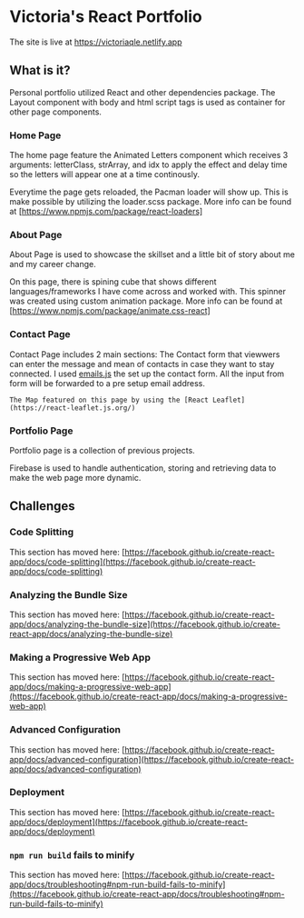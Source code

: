 # Victoria's React Portfolio

The site is live at https://victoriaqle.netlify.app

## What is it? 

Personal portfolio utilized React and other dependencies package. The Layout component with body and html script tags is used as container for other page components. 



### Home Page 

The home page feature the Animated Letters component which receives 3 arguments: letterClass, strArray, and idx to apply the effect and delay time so the letters will appear one at a time continously. 

Everytime the page gets reloaded, the Pacman loader will show up. This is make possible by utilizing the loader.scss package. 
More info can be found at [https://www.npmjs.com/package/react-loaders]


### About Page

About Page is used to showcase the skillset and a little bit of story about me and my career change. 

On this page, there is spining cube that shows different languages/frameworks I have come across and worked with. This spinner was  created using custom animation package. 
More info can be found at [https://www.npmjs.com/package/animate.css-react]


### Contact Page 

Contact Page includes 2 main sections: 
    The Contact form that viewwers can enter the message and mean of contacts in case they want to stay connected. I used [emails.js](https://www.npmjs.com/package/@emailjs/browser) the set up the contact form. All the input from form will be forwarded to a pre setup email address. 

    The Map featured on this page by using the [React Leaflet](https://react-leaflet.js.org/)


### Portfolio Page

Portfolio page is a collection of previous projects. 

Firebase is used to handle authentication, storing and retrieving data to make the web page more dynamic. 



## Challenges


### Code Splitting

This section has moved here: [https://facebook.github.io/create-react-app/docs/code-splitting](https://facebook.github.io/create-react-app/docs/code-splitting)

### Analyzing the Bundle Size

This section has moved here: [https://facebook.github.io/create-react-app/docs/analyzing-the-bundle-size](https://facebook.github.io/create-react-app/docs/analyzing-the-bundle-size)

### Making a Progressive Web App

This section has moved here: [https://facebook.github.io/create-react-app/docs/making-a-progressive-web-app](https://facebook.github.io/create-react-app/docs/making-a-progressive-web-app)

### Advanced Configuration

This section has moved here: [https://facebook.github.io/create-react-app/docs/advanced-configuration](https://facebook.github.io/create-react-app/docs/advanced-configuration)

### Deployment

This section has moved here: [https://facebook.github.io/create-react-app/docs/deployment](https://facebook.github.io/create-react-app/docs/deployment)

### `npm run build` fails to minify

This section has moved here: [https://facebook.github.io/create-react-app/docs/troubleshooting#npm-run-build-fails-to-minify](https://facebook.github.io/create-react-app/docs/troubleshooting#npm-run-build-fails-to-minify)
